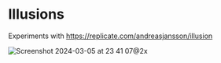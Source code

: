 # Illusions

Experiments with https://replicate.com/andreasjansson/illusion

![Screenshot 2024-03-05 at 23 41 07@2x](https://github.com/replicate/cog/assets/2289/881dbda2-0e2c-4352-9ada-832c6994f339)